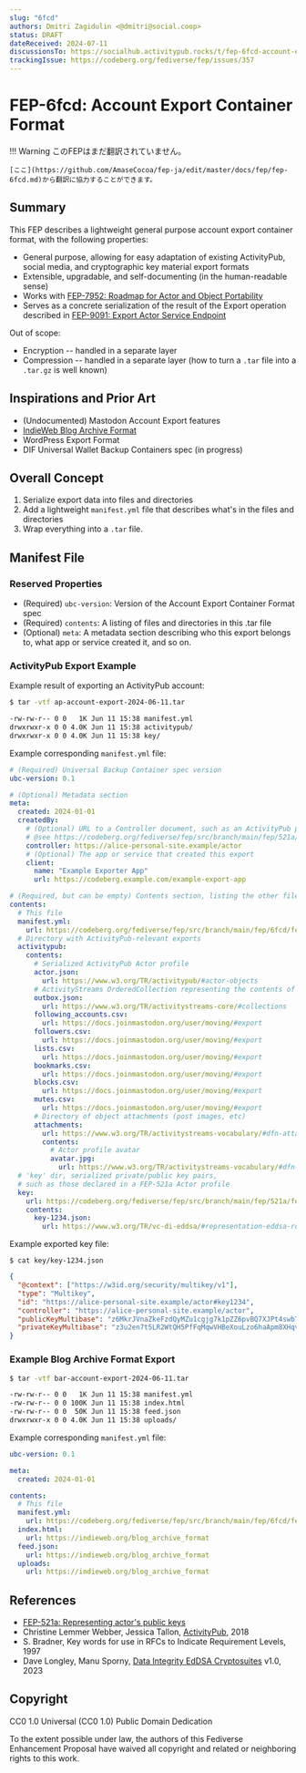 ```yaml
---
slug: "6fcd"
authors: Dmitri Zagidulin <@dmitri@social.coop>
status: DRAFT
dateReceived: 2024-07-11
discussionsTo: https://socialhub.activitypub.rocks/t/fep-6fcd-account-export-container-format/4355
trackingIssue: https://codeberg.org/fediverse/fep/issues/357
---
```


# FEP-6fcd: Account Export Container Format
!!! Warning
    このFEPはまだ翻訳されていません。

    [ここ](https://github.com/AmaseCocoa/fep-ja/edit/master/docs/fep/fep-6fcd.md)から翻訳に協力することができます。
## Summary

This FEP describes a lightweight general purpose account export container format,
with the following properties:

* General purpose, allowing for easy adaptation of existing ActivityPub, social media, and
  cryptographic key material export formats
* Extensible, upgradable, and self-documenting (in the human-readable sense)
* Works with [FEP-7952: Roadmap for Actor and Object Portability](https://codeberg.org/fediverse/fep/pulls/334/files)
* Serves as a concrete serialization of the result of the Export operation described in
  [FEP-9091: Export Actor Service Endpoint](https://codeberg.org/fediverse/fep/pulls/353)

Out of scope:

* Encryption -- handled in a separate layer
* Compression -- handled in a separate layer (how to turn a `.tar` file into a
  `.tar.gz` is well known)

## Inspirations and Prior Art

* (Undocumented) Mastodon Account Export features
* [IndieWeb Blog Archive Format](https://indieweb.org/blog_archive_format)
* WordPress Export Format
* DIF Universal Wallet Backup Containers spec (in progress)

## Overall Concept

1. Serialize export data into files and directories
2. Add a lightweight `manifest.yml` file that describes what's in the files and directories
3. Wrap everything into a `.tar` file.

## Manifest File

### Reserved Properties

* (Required) `ubc-version`: Version of the Account Export Container Format spec
* (Required) `contents`: A listing of files and directories in this .tar file
* (Optional) `meta`: A metadata section describing who this export belongs to, what app
    or service created it, and so on.

### ActivityPub Export Example

Example result of exporting an ActivityPub account:

```bash
$ tar -vtf ap-account-export-2024-06-11.tar

-rw-rw-r-- 0 0   1K Jun 11 15:38 manifest.yml
drwxrwxr-x 0 0 4.0K Jun 11 15:38 activitypub/
drwxrwxr-x 0 0 4.0K Jun 11 15:38 key/
```

Example corresponding `manifest.yml` file:

```yaml
# (Required) Universal Backup Container spec version
ubc-version: 0.1

# (Optional) Metadata section
meta:
  created: 2024-01-01
  createdBy:
    # (Optional) URL to a Controller document, such as an ActivityPub profile using FEP-521a
    # @see https://codeberg.org/fediverse/fep/src/branch/main/fep/521a/fep-521a.md
    controller: https://alice-personal-site.example/actor
    # (Optional) The app or service that created this export
    client:
      name: "Example Exporter App"
      url: https://codeberg.example.com/example-export-app

# (Required, but can be empty) Contents section, listing the other files and directories
contents:
  # This file
  manifest.yml:
    url: https://codeberg.org/fediverse/fep/src/branch/main/fep/6fcd/fep-6fcd.md#manifest-file
  # Directory with ActivityPub-relevant exports
  activitypub:
    contents:
      # Serialized ActivityPub Actor profile
      actor.json:
        url: https://www.w3.org/TR/activitypub/#actor-objects
      # ActivityStreams OrderedCollection representing the contents of the actor's Outbox
      outbox.json:
        url: https://www.w3.org/TR/activitystreams-core/#collections
      following_accounts.csv:
        url: https://docs.joinmastodon.org/user/moving/#export
      followers.csv:
        url: https://docs.joinmastodon.org/user/moving/#export
      lists.csv:
        url: https://docs.joinmastodon.org/user/moving/#export
      bookmarks.csv:
        url: https://docs.joinmastodon.org/user/moving/#export
      blocks.csv:
        url: https://docs.joinmastodon.org/user/moving/#export
      mutes.csv:
        url: https://docs.joinmastodon.org/user/moving/#export
      # Directory of object attachments (post images, etc)
      attachments:
        url: https://www.w3.org/TR/activitystreams-vocabulary/#dfn-attachment
        contents:
          # Actor profile avatar
          avatar.jpg:
            url: https://www.w3.org/TR/activitystreams-vocabulary/#dfn-icon
  # 'key' dir, serialized private/public key pairs,
  # such as those declared in a FEP-521a Actor profile
  key:
    url: https://codeberg.org/fediverse/fep/src/branch/main/fep/521a/fep-521a.md
    contents:
      key-1234.json:
        url: https://www.w3.org/TR/vc-di-eddsa/#representation-eddsa-rdfc-2022
```

Example exported key file:

```
$ cat key/key-1234.json
```

```json
{
  "@context": ["https://w3id.org/security/multikey/v1"],
  "type": "Multikey",
  "id": "https://alice-personal-site.example/actor#key1234",
  "controller": "https://alice-personal-site.example/actor",
  "publicKeyMultibase": "z6MkrJVnaZkeFzdQyMZu1cgjg7k1pZZ6pvBQ7XJPt4swbTQ2",
  "privateKeyMultibase": "z3u2en7t5LR2WtQH5PfFqMqwVHBeXouLzo6haApm8XHqvjxq"
}
```

### Example Blog Archive Format Export

```bash
$ tar -vtf bar-account-export-2024-06-11.tar

-rw-rw-r-- 0 0   1K Jun 11 15:38 manifest.yml
-rw-rw-r-- 0 0 100K Jun 11 15:38 index.html
-rw-rw-r-- 0 0  50K Jun 11 15:38 feed.json
drwxrwxr-x 0 0 4.0K Jun 11 15:38 uploads/
```

Example corresponding `manifest.yml` file:

```yaml
ubc-version: 0.1

meta:
  created: 2024-01-01

contents:
  # This file
  manifest.yml:
    url: https://codeberg.org/fediverse/fep/src/branch/main/fep/6fcd/fep-6fcd.md#manifest-file
  index.html:
    url: https://indieweb.org/blog_archive_format
  feed.json:
    url: https://indieweb.org/blog_archive_format
  uploads:
    url: https://indieweb.org/blog_archive_format
```

## References

* [FEP-521a: Representing actor's public keys][FEP-521a]
* Christine Lemmer Webber, Jessica Tallon, [ActivityPub][AP], 2018
* S. Bradner, Key words for use in RFCs to Indicate Requirement Levels, 1997
* Dave Longley, Manu Sporny, [Data Integrity EdDSA Cryptosuites][DI Sigs] v1.0, 2023

[FEP-521a]: https://codeberg.org/fediverse/fep/src/branch/main/fep/521a/fep-521a.md
[AP]: https://www.w3.org/TR/activitypub/
[DI Sigs]: https://w3c.github.io/vc-di-eddsa/#eddsa-jcs-2022

## Copyright

CC0 1.0 Universal (CC0 1.0) Public Domain Dedication

To the extent possible under law, the authors of this Fediverse Enhancement
Proposal have waived all copyright and related or neighboring rights to this work.

